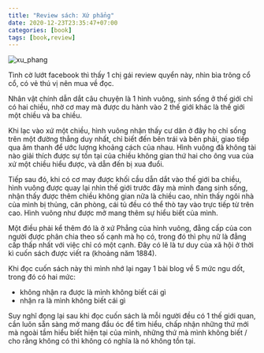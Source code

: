 ```yaml
---
title: "Review sách: Xứ phẳng"
date: 2020-12-23T23:35:47+07:00
categories: [book]
tags: [book,review]
---
```


![xu_phang](https://cdn0.fahasa.com/media/catalog/product/cache/1/image/9df78eab33525d08d6e5fb8d27136e95/x/u/xu-phang-_du-hanh-vao-coi-da-chieu_-01.jpg)

Tình cờ lướt facebook thì thấy 1 chị gái review quyển này, nhìn bìa trông cổ cổ, có vẻ thú vị nên mua về đọc.

Nhân vật chính dẫn dắt câu chuyện là 1 hình vuông, sinh sống ở thế giới chỉ có hai chiều, nhờ cơ may mà được du hành vào 2 thế giới khác là thế giới một chiều và ba chiều.

Khi lạc vào xứ một chiều, hình vuông nhận thấy cư dân ở đây họ chỉ sống trên một đường thẳng duy nhất, chỉ biết đến bên trái và bên phải, giao tiếp qua âm thanh để ước lượng khoảng cách của nhau. Hình vuông đã không tài nào giải thích được sự tồn tại của chiều không gian thứ hai cho ông vua của xứ một chiều hiểu được, và dẫn đến bị xua đuổi.

Tiếp sau đó, khi có cơ may được khối cầu dẫn dắt vào thế giới ba chiều, hình vuông được quay lại nhìn thế giới trước đây mà mình đang sinh sống, nhận thấy được thêm chiều không gian nữa là chiều cao, nhìn thấy ngôi nhà của mình bị thủng, căn phòng, cái tủ đều có thể thò tay vào trực tiếp từ trên cao. Hình vuông như được mở mang thêm sự hiểu biết của mình.

Một điều phải kể thêm đó là ở xứ Phẳng của hình vuông, đẳng cấp của con người được phân chia theo số cạnh mà họ có, trong đó thì phụ nữ là đẳng cấp thấp nhất với việc chỉ có một cạnh. Đây có lẽ là tư duy của xã hội ở thời kì cuốn sách được viết ra (khoảng năm 1884).

Khi đọc cuốn sách này thì mình nhớ lại ngay 1 bài blog về 5 mức ngu dốt, trong đó có hai mức:

- không nhận ra được là mình không biết cái gì
- nhận ra là mình không biết cái gì

Suy nghĩ đọng lại sau khi đọc cuốn sách là mỗi người đều có 1 thế giới quan, cần luôn sẵn sàng mở mang đầu óc để tìm hiểu, chấp nhận những thứ mới mà ngoài tầm hiểu biết hiện tại của mình, những thứ mà mình không biết / cho rằng không có thì không có nghĩa là nó không tồn tại.

